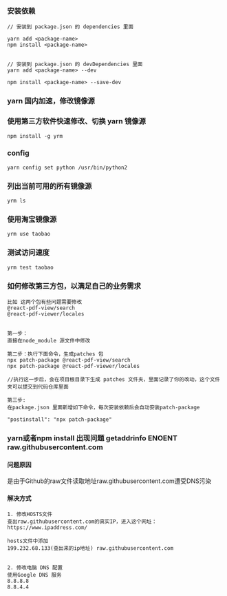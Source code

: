 ### 安装依赖
```
// 安装到 package.json 的 dependencies 里面

yarn add <package-name>
npm install <package-name>


// 安装到 package.json 的 devDependencies 里面
yarn add <package-name> --dev

npm install <package-name> --save-dev
```



### yarn 国内加速，修改镜像源


### 使用第三方软件快速修改、切换 yarn 镜像源
```
npm install -g yrm
```


### config
```
yarn config set python /usr/bin/python2
```

### 列出当前可用的所有镜像源
```
yrm ls
```

### 使用淘宝镜像源
```
yrm use taobao
```

### 测试访问速度
```
yrm test taobao
```


### 如何修改第三方包，以满足自己的业务需求
```
比如 这两个包有些问题需要修改
@react-pdf-view/search
@react-pdf-viewer/locales


第一步：
直接在node_module 源文件中修改

第二步：执行下面命令，生成patches 包
npx patch-package @react-pdf-view/search
npx patch-package @react-pdf-viewer/locales

//执行这一步后，会在项目根目录下生成 patches 文件夹，里面记录了你的改动，这个文件夹可以提交到代码仓库里面

第三步:
在package.json 里面新增如下命令，每次安装依赖后会自动安装patch-package

"postinstall": "npx patch-package" 
```


### yarn或者npm install 出现问题 getaddrinfo ENOENT raw.githubusercontent.com
#### 问题原因

是由于Github的raw文件读取地址raw.githubusercontent.com遭受DNS污染

#### 解决方式
```
1. 修改HOSTS文件
查出raw.githubusercontent.com的真实IP，进入这个网址：https://www.ipaddress.com/

hosts文件中添加
199.232.68.133(查出来的ip地址) raw.githubusercontent.com


2. 修改电脑 DNS 配置
使用Google DNS 服务
8.8.8.8
8.8.4.4
```